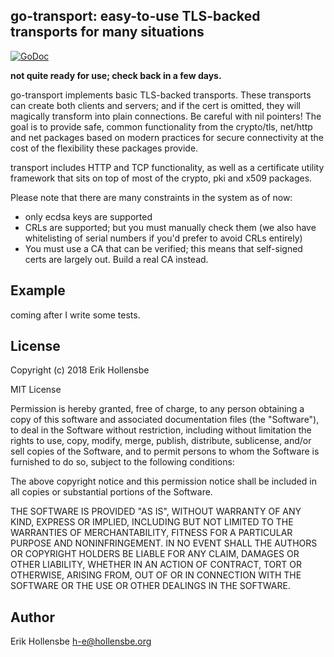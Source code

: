 ## go-transport: easy-to-use TLS-backed transports for many situations

[![GoDoc](https://godoc.org/github.com/erikh/go-transport?status.svg)](https://godoc.org/github.com/erikh/go-transport)

**not quite ready for use; check back in a few days.**

go-transport implements basic TLS-backed transports. These transports
can create both clients and servers; and if the cert is omitted, they will
magically transform into plain connections. Be careful with nil pointers!
The goal is to provide safe, common functionality from the crypto/tls,
net/http and net packages based on modern practices for secure connectivity
at the cost of the flexibility these packages provide.

transport includes HTTP and TCP functionality, as well as a certificate
utility framework that sits on top of most of the crypto, pki and x509
packages.

Please note that there are many constraints in the system as of now:

* only ecdsa keys are supported
* CRLs are supported; but you must manually check them (we also have
  whitelisting of serial numbers if you'd prefer to avoid CRLs entirely)
* You must use a CA that can be verified; this means that self-signed certs
  are largely out. Build a real CA instead.

## Example

coming after I write some tests.

## License

Copyright (c) 2018 Erik Hollensbe

MIT License

Permission is hereby granted, free of charge, to any person obtaining
a copy of this software and associated documentation files (the
"Software"), to deal in the Software without restriction, including
without limitation the rights to use, copy, modify, merge, publish,
distribute, sublicense, and/or sell copies of the Software, and to
permit persons to whom the Software is furnished to do so, subject to
the following conditions:

The above copyright notice and this permission notice shall be
included in all copies or substantial portions of the Software.

THE SOFTWARE IS PROVIDED "AS IS", WITHOUT WARRANTY OF ANY KIND,
EXPRESS OR IMPLIED, INCLUDING BUT NOT LIMITED TO THE WARRANTIES OF
MERCHANTABILITY, FITNESS FOR A PARTICULAR PURPOSE AND
NONINFRINGEMENT. IN NO EVENT SHALL THE AUTHORS OR COPYRIGHT HOLDERS BE
LIABLE FOR ANY CLAIM, DAMAGES OR OTHER LIABILITY, WHETHER IN AN ACTION
OF CONTRACT, TORT OR OTHERWISE, ARISING FROM, OUT OF OR IN CONNECTION
WITH THE SOFTWARE OR THE USE OR OTHER DEALINGS IN THE SOFTWARE.

## Author

Erik Hollensbe <h-e@hollensbe.org>
